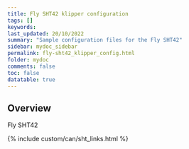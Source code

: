 ```yaml
---
title: Fly SHT42 klipper configuration
tags: []
keywords: 
last_updated: 20/10/2022
summary: "Sample configuration files for the Fly SHT42"
sidebar: mydoc_sidebar
permalink: fly-sht42_klipper_config.html
folder: mydoc
comments: false
toc: false
datatable: true
---
```

## Overview 
Fly SHT42

{% include custom/can/sht_links.html %}
